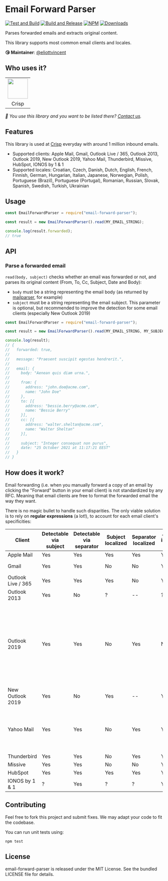# Email Forward Parser

[![Test and Build](https://github.com/crisp-oss/email-forward-parser/workflows/Test%20and%20Build/badge.svg?branch=master)](https://github.com/crisp-oss/email-forward-parser/actions?query=workflow%3A%22Test+and+Build%22) [![Build and Release](https://github.com/crisp-oss/email-forward-parser/workflows/Build%20and%20Release/badge.svg)](https://github.com/crisp-oss/email-forward-parser/actions?query=workflow%3A%22Build+and+Release%22) [![NPM](https://img.shields.io/npm/v/email-forward-parser.svg)](https://www.npmjs.com/package/email-forward-parser) [![Downloads](https://img.shields.io/npm/dt/email-forward-parser.svg)](https://www.npmjs.com/package/email-forward-parser)

Parses forwarded emails and extracts original content.

This library supports most common email clients and locales.

**😘 Maintainer**: [@eliottvincent](https://github.com/eliottvincent)

## Who uses it?

<table>
<tr>
<td align="center"><a href="https://crisp.chat/"><img src="https://crisp.chat/favicon-256x256.png" height="64" /></a></td>
</tr>
<tr>
<td align="center">Crisp</td>
</tr>
</table>

_👋 You use this library and you want to be listed there? [Contact us](https://crisp.chat/)._

## Features

This library is used at [Crisp](https://crisp.chat/) everyday with around 1 million inbound emails.
* Supported clients: Apple Mail, Gmail, Outlook Live / 365, Outlook 2013, Outlook 2019, New Outlook 2019, Yahoo Mail, Thunderbird, Missive, HubSpot, IONOS by 1 & 1
* Supported locales: Croatian, Czech, Danish, Dutch, English, French, Finnish, German, Hungarian, Italian, Japanese, Norwegian, Polish, Portuguese (Brazil), Portuguese (Portugal), Romanian, Russian, Slovak, Spanish, Swedish, Turkish, Ukrainian

## Usage

```js
const EmailForwardParser = require("email-forward-parser");

const result = new EmailForwardParser().read(MY_EMAIL_STRING);

console.log(result.forwarded);
// true
```

## API

### Parse a forwarded email

`read(body, subject)` checks whether an email was forwarded or not, and parses its original content (From, To, Cc, Subject, Date and Body):
* `body` must be a string representing the email body (as returned by [mailparser](https://github.com/nodemailer/mailparser), for example)
* `subject` must be a string representing the email subject. This parameter is optional, but recommended to improve the detection for some email clients (especially New Outlook 2019)

```js
const EmailForwardParser = require("email-forward-parser");

const result = new EmailForwardParser().read(MY_EMAIL_STRING, MY_SUBJECT_STRING);

console.log(result);
// {
//   forwarded: true,
//
//   message: "Praesent suscipit egestas hendrerit.",
//
//   email: {
//     body: "Aenean quis diam urna.",
//
//     from: {
//       address: "john.doe@acme.com",
//       name: "John Doe"
//     },
//     to: [{
//       address: "bessie.berry@acme.com",
//       name: "Bessie Berry"
//     }],
//     cc: [{
//       address: "walter.sheltan@acme.com",
//       name: "Walter Sheltan"
//     }],
//
//     subject: "Integer consequat non purus",
//     date: "25 October 2021 at 11:17:21 EEST"
//   }
// }
```

## How does it work?

Email forwarding (i.e. when you manually forward a copy of an email by clicking the "Forward" button in your email client) is not standardized by any RFC. Meaning that email clients are free to format the forwarded email the way they want.

There is no magic bullet to handle such disparities. The only viable solution is to rely on **regular expressions** (a lot!), to account for each email client's specificities:

Client | Detectable via subject | Detectable via separator | Subject localized | Separator localized | All original information available | Original information localized | Other specificities
--- | --- | --- | --- | --- | --- | --- | ---
Apple Mail | Yes | Yes | Yes | Yes | Yes | Yes | --
Gmail | Yes | Yes | No | No | Yes | Only some parts | --
Outlook Live / 365 | Yes | Yes | Yes | No | Yes | No | --
Outlook 2013 | Yes | No | ? | -- | ? | ? | --
Outlook 2019 | Yes | Yes | No | Yes | No | Yes | The From and Date parts (only original information available) are embedded in the separator, rather than the body itself
New Outlook 2019 | Yes | No | Yes | -- | Yes | Yes | --
Yahoo Mail | Yes | Yes | No | Yes | Yes | Yes | The original information are all stuck to each other, without line breaks
Thunderbird | Yes | Yes | No | Yes | Yes | Yes | --
Missive | Yes | Yes | No | No | Yes | No | --
HubSpot | Yes | Yes | Yes | Yes | Yes | Yes | --
IONOS by 1 & 1 | ? | Yes | ? | ? | Yes | ? | --

## Contributing

Feel free to fork this project and submit fixes. We may adapt your code to fit the codebase.

You can run unit tests using:

```
npm test
```

## License

email-forward-parser is released under the MIT License. See the bundled LICENSE file for details.

